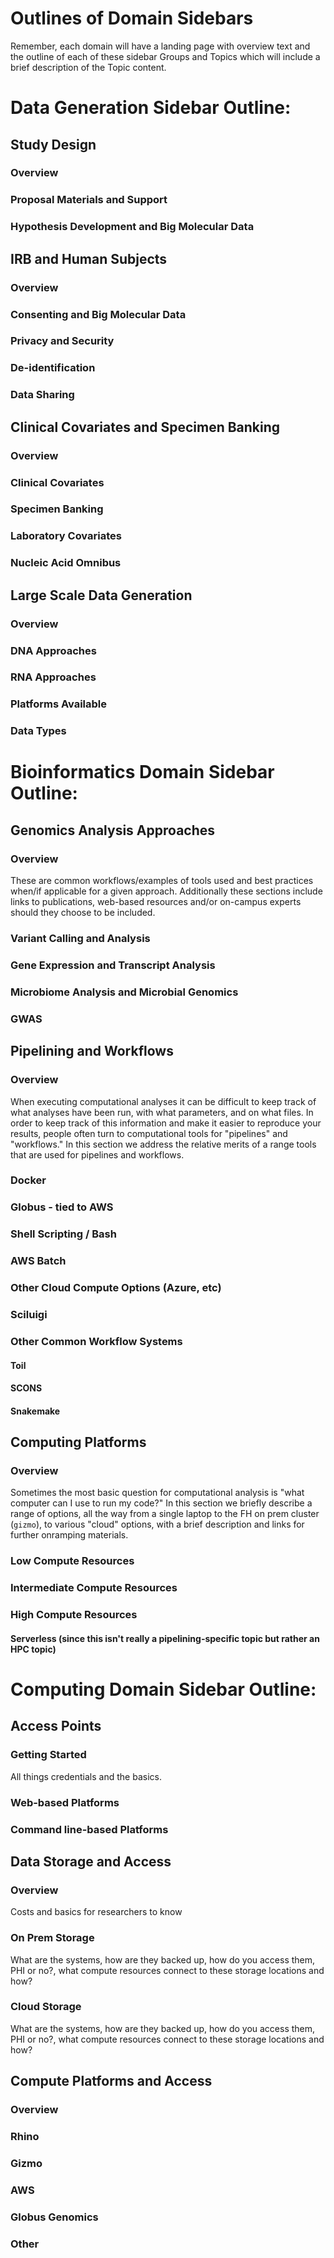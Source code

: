 # Outlines of Domain Sidebars

Remember, each domain will have a landing page with overview text and the outline of each of these sidebar Groups and Topics which will include a brief description of the Topic content.

# Data Generation Sidebar Outline:

## Study Design
### Overview
### Proposal Materials and Support
### Hypothesis Development and Big Molecular Data

## IRB and Human Subjects
### Overview
### Consenting and Big Molecular Data
### Privacy and Security
### De-identification
### Data Sharing

## Clinical Covariates and Specimen Banking
### Overview
### Clinical Covariates
### Specimen Banking
### Laboratory Covariates
### Nucleic Acid Omnibus

## Large Scale Data Generation
### Overview
### DNA Approaches
### RNA Approaches
### Platforms Available
### Data Types




# Bioinformatics Domain Sidebar Outline: 

## Genomics Analysis Approaches
### Overview
These are common workflows/examples of tools used and best practices when/if applicable for a given approach.  Additionally these sections include links to publications, web-based resources and/or on-campus experts should they choose to be included.  
### Variant Calling and Analysis
### Gene Expression and Transcript Analysis
### Microbiome Analysis and Microbial Genomics
### GWAS

## Pipelining and Workflows
### Overview
When executing computational analyses it can be difficult to keep track of what
analyses have been run, with what parameters, and on what files. In order to keep
track of this information and make it easier to reproduce your results, people
often turn to computational tools for "pipelines" and "workflows." In this section
we address the relative merits of a range tools that are used for pipelines and workflows.
### Docker
### Globus - tied to AWS
### Shell Scripting / Bash
### AWS Batch
### Other Cloud Compute Options (Azure, etc)
### Sciluigi
### Other Common Workflow Systems
#### Toil
#### SCONS
#### Snakemake


## Computing Platforms
### Overview
Sometimes the most basic question for computational analysis is "what computer can
I use to run my code?" In this section we briefly describe a range of options, all
the way from a single laptop to the FH on prem cluster (`gizmo`), to various "cloud"
options, with a brief description and links for further onramping materials.
### Low Compute Resources
### Intermediate Compute Resources
### High Compute Resources
#### Serverless (since this isn't really a pipelining-specific topic but rather an HPC topic)



# Computing Domain Sidebar Outline:

## Access Points
### Getting Started
All things credentials and the basics.  
### Web-based Platforms
### Command line-based Platforms

## Data Storage and Access
### Overview
Costs and basics for researchers to know
### On Prem Storage
What are the systems, how are they backed up, how do you access them, PHI or no?, what compute resources connect to these storage locations and how?
### Cloud Storage
What are the systems, how are they backed up, how do you access them, PHI or no?, what compute resources connect to these storage locations and how?

## Compute Platforms and Access
### Overview
### Rhino
### Gizmo
### AWS
### Globus Genomics
### Other
